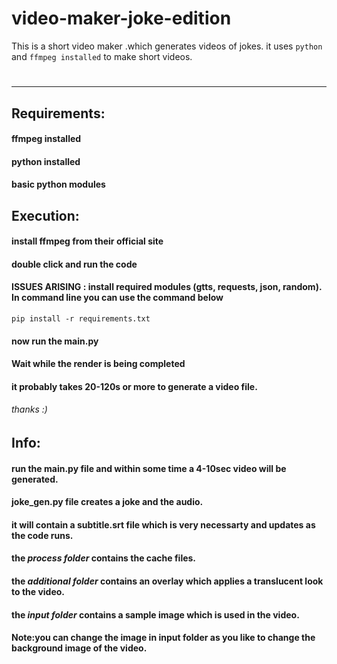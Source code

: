 # video-maker-joke-edition
This is a short video maker .which generates videos of jokes. it uses `python` and `ffmpeg installed` to make short videos.
  # 
***



## Requirements:
  #### ffmpeg installed 
  #### python installed
  #### basic python modules


## Execution:
  #### install ffmpeg from their official site
  #### double click and run the code
  #### ISSUES ARISING : install required modules (gtts, requests, json, random). In command line you can use the command below
    pip install -r requirements.txt
>
  #### now run the main.py
  #### Wait while the render is being completed 
  #### it probably takes 20-120s or more to generate a video file.
  ###### thanks :)



  
  
## Info:
  #### run the main.py file and within some time a 4-10sec video will be generated.
  #### joke_gen.py file creates a joke and the audio.
  #### it will contain a subtitle.srt file which is very necessarty and updates as the code runs.
  #### the *process folder* contains the cache files.
  #### the *additional folder* contains an overlay which applies a translucent look to the video.
  #### the *input folder* contains a sample image which is used in the video.
  #### Note:you can change the image in input folder as you like to change the background image of the video.

